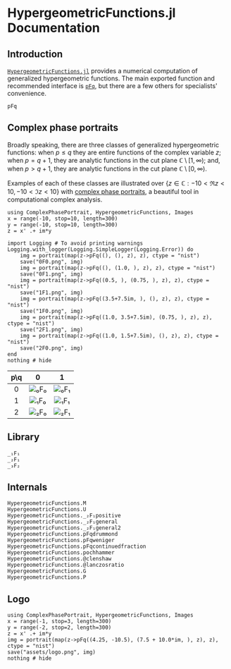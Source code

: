 # HypergeometricFunctions.jl Documentation

## Introduction

[`HypergeometricFunctions.jl`](https://github.com/JuliaMath/HypergeometricFunctions.jl) provides a numerical computation of generalized hypergeometric functions. The main exported function and recommended interface is [`pFq`](@ref), but there are a few others for specialists' convenience.

```@docs
pFq
```

## Complex phase portraits

Broadly speaking, there are three classes of generalized hypergeometric functions: when $p\le q$ they are entire functions of the complex variable $z$; when $p = q+1$, they are analytic functions in the cut plane $\mathbb{C}\setminus[1,\infty)$; and, when $p > q+1$, they are analytic functions in the cut plane $\mathbb{C}\setminus[0,\infty)$.

Examples of each of these classes are illustrated over $\left\{z\in\mathbb{C} : -10<\Re z<10, -10<\Im z<10\right\}$ with [complex phase portraits](https://en.wikipedia.org/wiki/Domain_coloring), a beautiful tool in computational complex analysis.

```@example
using ComplexPhasePortrait, HypergeometricFunctions, Images
x = range(-10, stop=10, length=300)
y = range(-10, stop=10, length=300)
z = x' .+ im*y

import Logging # To avoid printing warnings
Logging.with_logger(Logging.SimpleLogger(Logging.Error)) do
    img = portrait(map(z->pFq((), (), z), z), ctype = "nist")
    save("0F0.png", img)
    img = portrait(map(z->pFq((), (1.0, ), z), z), ctype = "nist")
    save("0F1.png", img)
    img = portrait(map(z->pFq((0.5, ), (0.75, ), z), z), ctype = "nist")
    save("1F1.png", img)
    img = portrait(map(z->pFq((3.5+7.5im, ), (), z), z), ctype = "nist")
    save("1F0.png", img)
    img = portrait(map(z->pFq((1.0, 3.5+7.5im), (0.75, ), z), z), ctype = "nist")
    save("2F1.png", img)
    img = portrait(map(z->pFq((1.0, 1.5+7.5im), (), z), z), ctype = "nist")
    save("2F0.png", img)
end
nothing # hide
```

|p\q | 0 | 1 |
| :---: | :---: | :---: |
| 0 | ![₀F₀](0F0.png) | ![₀F₁](0F1.png) |
| 1 | ![₁F₀](1F0.png) | ![₁F₁](1F1.png) |
| 2 | ![₂F₀](2F0.png) | ![₂F₁](2F1.png) |

## Library

```@docs
_₁F₁
_₂F₁
_₃F₂
```

## Internals

```@docs
HypergeometricFunctions.M
HypergeometricFunctions.U
HypergeometricFunctions._₂F₁positive
HypergeometricFunctions._₂F₁general
HypergeometricFunctions._₂F₁general2
HypergeometricFunctions.pFqdrummond
HypergeometricFunctions.pFqweniger
HypergeometricFunctions.pFqcontinuedfraction
HypergeometricFunctions.pochhammer
HypergeometricFunctions.@clenshaw
HypergeometricFunctions.@lanczosratio
HypergeometricFunctions.G
HypergeometricFunctions.P
```

## Logo

```@example
using ComplexPhasePortrait, HypergeometricFunctions, Images
x = range(-1, stop=3, length=300)
y = range(-2, stop=2, length=300)
z = x' .+ im*y
img = portrait(map(z->pFq((4.25, -10.5), (7.5 + 10.0*im, ), z), z), ctype = "nist")
save("assets/logo.png", img)
nothing # hide
```
